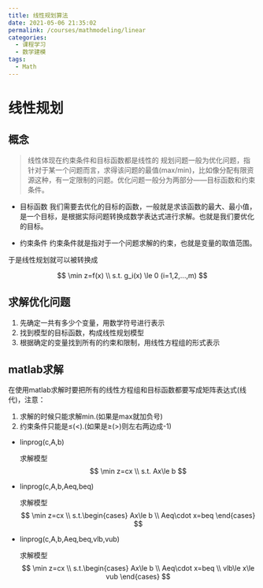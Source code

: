 ```yaml
---
title: 线性规划算法
date: 2021-05-06 21:35:02
permalink: /courses/mathmodeling/linear
categories:
  - 课程学习
  - 数学建模
tags: 
  - Math
---
```

# 线性规划

## 概念

> 线性体现在约束条件和目标函数都是线性的
规划问题一般为优化问题，指针对于某一个问题而言，求得该问题的最值(max/min)，比如像分配有限资源这种，有一定限制的问题。优化问题一般分为两部分——目标函数和约束条件。

- 目标函数
  我们需要去优化的目标的函数，一般就是求该函数的最大、最小值，是一个目标，是根据实际问题转换成数学表达式进行求解。也就是我们要优化的目标。

- 约束条件
  约束条件就是指对于一个问题求解的约束，也就是变量的取值范围。

于是线性规划就可以被转换成

$$
    \min z=f(x) \\
    s.t. g_i(x) \le 0 (i=1,2,...,m)
$$

## 求解优化问题

1. 先确定一共有多少个变量，用数学符号进行表示
2. 找到模型的目标函数，构成线性规划模型
3. 根据确定的变量找到所有的约束和限制，用线性方程组的形式表示

## matlab求解

在使用matlab求解时要把所有的线性方程组和目标函数都要写成矩阵表达式(线代)，注意：

1. 求解的时候只能求解min.(如果是max就加负号)
2. 约束条件只能是$\le$(<).(如果是$\ge$(>)则左右两边成-1)

- linprog(c,A,b)
  
  求解模型
  $$
  \min z=cx \\
  s.t. Ax\le b
  $$

- linprog(c,A,b,Aeq,beq)
  
  求解模型
  $$
  \min z=cx \\
  s.t.\begin{cases}
    Ax\le b \\
    Aeq\cdot x=beq
    \end{cases}
  $$

- linprog(c,A,b,Aeq,beq,vlb,vub)
  
  求解模型
  $$
  \min z=cx \\
  s.t.\begin{cases}
    Ax\le b \\
    Aeq\cdot x=beq \\
    vlb\le x\le vub
    \end{cases}
  $$